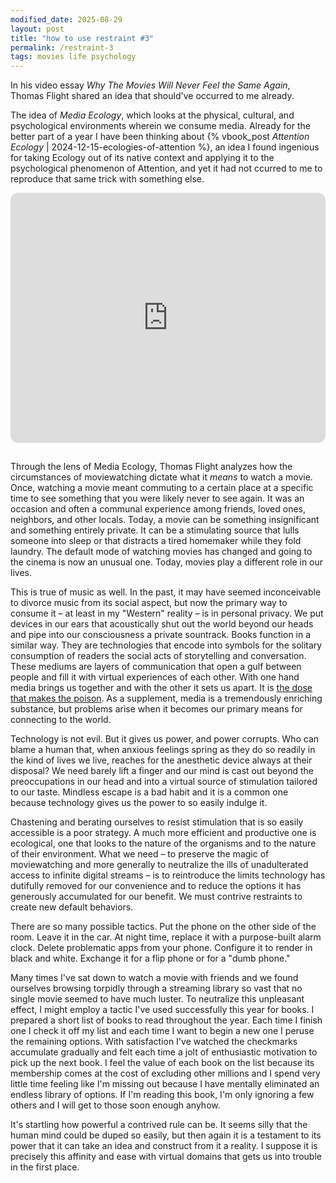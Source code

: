 ```yaml
---
modified_date: 2025-08-29
layout: post
title: "how to use restraint #3"
permalink: /restraint-3
tags: movies life psychology
---
```


In his video essay _Why The Movies Will Never Feel the Same Again_, Thomas Flight shared an idea that should've occurred to me already.
<!--more-->
The idea of _Media Ecology_, which looks at the physical, cultural, and psychological environments wherein we consume media.
Already for the better part of a year I have been thinking about {% vbook_post _Attention Ecology_ | 2024-12-15-ecologies-of-attention %}, an idea I found ingenious for taking Ecology out of its native context and applying it to the psychological phenomenon of Attention, and yet it had not ccurred to me to reproduce that same trick with something else.

<iframe style="border-radius:12px; margin-bottom: 15px;" width="100%" height="400" src="https://www.youtube.com/embed/RoldOz5YyAw?si=xNam_fptIgGhDsXc" title="YouTube video player" frameBorder="0" allowfullscreen="" allow="autoplay; clipboard-write; encrypted-media; fullscreen; picture-in-picture" loading="lazy"></iframe>

Through the lens of Media Ecology, Thomas Flight analyzes how the circumstances of moviewatching dictate what it _means_ to watch a movie.
Once, watching a movie meant commuting to a certain place at a specific time to see something that you were likely never to see again.
It was an occasion and often a communal experience among friends, loved ones, neighbors, and other locals.
Today, a movie can be something insignificant and something entirely private.
It can be a stimulating source that lulls someone into sleep or that distracts a tired homemaker while they fold laundry.
The default mode of watching movies has changed and going to the cinema is now an unusual one.
Today, movies play a different role in our lives.

This is true of music as well.
In the past, it may have seemed inconceivable to divorce music from its social aspect, but now the primary way to consume it – at least in my "Western" reality – is in personal privacy.
We put devices in our ears that acoustically shut out the world beyond our heads and pipe into our consciousness a private sountrack.
Books function in a similar way.
They are technologies that encode into symbols for the solitary consumption of readers the social acts of storytelling and conversation.
These mediums are layers of communication that open a gulf between people and fill it with virtual experiences of each other.
With one hand media brings us together and with the other it sets us apart.
It is [the dose that makes the poison](https://en.wikipedia.org/wiki/The_dose_makes_the_poison).
As a supplement, media is a tremendously enriching substance, but problems arise when it becomes our primary means for connecting to the world.

Technology is not evil.
But it gives us power, and power corrupts.
Who can blame a human that, when anxious feelings spring as they do so readily in the kind of lives we live, reaches for the anesthetic device always at their disposal?
We need barely lift a finger and our mind is cast out beyond the preoccupations in our head and into a virtual source of stimulation tailored to our taste.
Mindless escape is a bad habit and it is a common one because technology gives us the power to so easily indulge it.

Chastening and berating ourselves to resist stimulation that is so easily accessible is a poor strategy.
A much more efficient and productive one is ecological, one that looks to the nature of the organisms and to the nature of their environment.
What we need – to preserve the magic of moviewatching and more generally to neutralize the ills of unadulterated access to infinite digital streams – is to reintroduce the limits technology has dutifully removed for our convenience and to reduce the options it has generously accumulated for our benefit.
We must contrive restraints to create new default behaviors.

There are so many possible tactics.
Put the phone on the other side of the room.
Leave it in the car.
At night time, replace it with a purpose-built alarm clock.
Delete problematic apps from your phone.
Configure it to render in black and white.
Exchange it for a flip phone or for a "dumb phone."

Many times I've sat down to watch a movie with friends and we found ourselves browsing torpidly through a streaming library so vast that no single movie seemed to have much luster.
To neutralize this unpleasant effect, I might employ a tactic I've used successfully this year for books.
I prepared a short list of books to read throughout the year.
Each time I finish one I check it off my list and each time I want to begin a new one I peruse the remaining options.
With satisfaction I've watched the checkmarks accumulate gradually and felt each time a jolt of enthusiastic motivation to pick up the next book.
I feel the value of each book on the list because its membership comes at the cost of excluding other millions and I spend very little time feeling like I'm missing out because I have mentally eliminated an endless library of options.
If I'm reading this book, I'm only ignoring a few others and I will get to those soon enough anyhow.

It's startling how powerful a contrived rule can be.
It seems silly that the human mind could be duped so easily, but then again it is a testament to its power that it can take an idea and construct from it a reality.
I suppose it is precisely this affinity and ease with virtual domains that gets us into trouble in the first place.